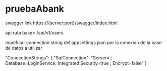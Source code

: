 # pruebaAbank

swagger link https://{server:port}/swagger/index.html

api ruta base>  /api/v1/users

modificar connection string del appsettings.json por la conexion de la base de datos a utilizar

"ConnectionStrings": {
  "SqlConnection": "Server=.; Database=LoginService; Integrated Security=true ; Encrypt=false"
}

